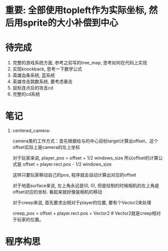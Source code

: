 # 重要: 全部使用topleft作为实际坐标, 然后用sprite的大小补偿到中心

# 待完成
1. 完整的游戏系统方面, 参考之前写的tree_map, 思考如何在代码上实现
2. 实现knockback, 思考一下数学公式
3. 英雄血条系统, 蓝系统
4. 英雄攻击跳数系统, 要考虑暴击
5. 鼠标连点后的攻击cd
6. 完整的cd系统

#  笔记
1. centered_camera: 
   
	camera类的工作方式：首先根据给与的中心目标target计算出offset，这个offset实际上是camera的左上坐标

	对于玩家来说, player_pos = offset + 1/2 windows_size
		所以offset的计算公式是
		offset = player.rect.pos - 1/2 windows_size
	
	这样只要玩家移动自己的pos, 程序就会自动计算出对应的offset

	对于地面surface来说, 左上角永远是(0, 0), 但是绘制的时候相机的左上角是offset对应的坐标. 看起来就好像是相机的移动

	对于creep来说, 首先要求出相对于player的位置, 要有个Vector2来处理
	
	creep_pos = offset + player.rect.pos + Vector2 # Vector2就是creep相对于玩家的位置。



# 程序构思

